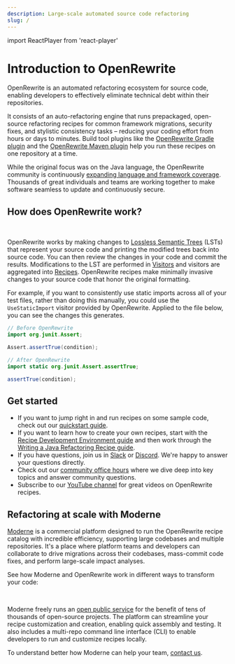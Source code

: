 ```yaml
---
description: Large-scale automated source code refactoring
slug: /
---
```


import ReactPlayer from 'react-player'

# Introduction to OpenRewrite

OpenRewrite is an automated refactoring ecosystem for source code, enabling developers to effectively eliminate technical debt within their repositories.

It consists of an auto-refactoring engine that runs prepackaged, open-source refactoring recipes for common framework migrations, security fixes, and stylistic consistency tasks – reducing your coding effort from hours or days to minutes. Build tool plugins like the [OpenRewrite Gradle plugin](/reference/gradle-plugin-configuration.md) and the [OpenRewrite Maven plugin](/reference/rewrite-maven-plugin.md) help you run these recipes on one repository at a time.

 While the original focus was on the Java language, the OpenRewrite community is continuously [expanding language and framework coverage](/reference/supported-languages.md). Thousands of great individuals and teams are working together to make software seamless to update and continuously secure.

 ## How does OpenRewrite work?

<ReactPlayer url='https://www.youtube.com/watch?v=nz29-DWeV44' />

<br/>

OpenRewrite works by making changes to [Lossless Semantic Trees](concepts-and-explanations/lossless-semantic-trees.md) (LSTs) that represent your source code and printing the modified trees back into source code. You can then review the changes in your code and commit the results. Modifications to the LST are performed in [Visitors](concepts-and-explanations/visitors.md) and visitors are aggregated into [Recipes](concepts-and-explanations/recipes.md). OpenRewrite recipes make minimally invasive changes to your source code that honor the original formatting.

For example, if you want to consistently use static imports across all of your test files, rather than doing this manually, you could use the `UseStaticImport` visitor provided by OpenRewrite. Applied to the file below, you can see the changes this generates.

```Java
// Before OpenRewrite
import org.junit.Assert;

Assert.assertTrue(condition);
```

```java
// After OpenRewrite
import static org.junit.Assert.assertTrue;

assertTrue(condition);
```

<ReactPlayer url='https://www.youtube.com/watch?v=uViRlX-RahA' />

## Get started

* If you want to jump right in and run recipes on some sample code, check out our [quickstart guide](/running-recipes/getting-started.md).
* If you want to learn how to create your own recipes, start with the [Recipe Development Environment guide](authoring-recipes/recipe-development-environment.md) and then work through the [Writing a Java Refactoring Recipe guide](authoring-recipes/writing-a-java-refactoring-recipe.md).
* If you have questions, join us in [Slack](https://join.slack.com/t/rewriteoss/shared_invite/zt-nj42n3ea-b~62rIHzb3Vo0E1APKCXEA) or [Discord](https://discord.gg/xk3ZKrhWAb). We're happy to answer your questions directly.
* Check out our [community office hours](https://docs.moderne.io/user-documentation/community-office-hours) where we dive deep into key topics and answer community questions.
* Subscribe to our [YouTube channel](https://www.youtube.com/@Moderne-and-OpenRewrite) for great videos on OpenRewrite recipes.

## Refactoring at scale with Moderne

[Moderne](https://www.moderne.io/) is a commercial platform designed to run the OpenRewrite recipe catalog with incredible efficiency, supporting large codebases and multiple repositories. It's a place where platform teams and developers can collaborate to drive migrations across their codebases, mass-commit code fixes, and perform large-scale impact analyses.

See how Moderne and OpenRewrite work in different ways to transform your code:

<ReactPlayer url='https://www.youtube.com/watch?v=Q-ej2lCJHRs' />

<br/>

Moderne freely runs an [open public service](https://www.moderne.io/try-moderne) for the benefit of tens of thousands of open-source projects. The platform can streamline your recipe customization and creation, enabling quick assembly and testing. It also includes a multi-repo command line interface (CLI) to enable developers to run and customize recipes locally.

To understand better how Moderne can help your team, [contact us](https://www.moderne.io/contact-us).